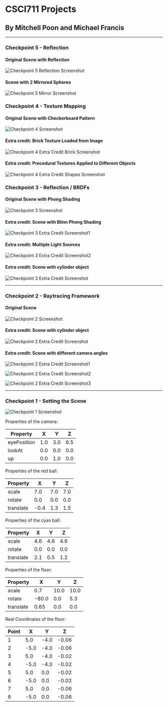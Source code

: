 # CSCI711 Projects
## By Mitchell Poon and Michael Francis
---
### Checkpoint 5 - Reflection 

#### Original Scene with Reflection
[checkpoint5_Reflection]: images/checkpoint5_reflection.png
![Checkpoint 5 Reflection Screenshot][checkpoint5_Reflection]

#### Scene with 2 Mirrored Spheres
[checkpoint5_Mirror_Sphere]: images/checkpoint5_mirror.png
![Checkpoint 5 Mirror Screenshot][checkpoint5_Mirror_Sphere]

### Checkpoint 4 - Texture Mapping

#### Original Scene with Checkerboard Pattern 
[checkpoint4_Checkerboard]: images/checkpoint4_checkerboard.png
![Checkpoint 4 Screenshot][checkpoint4_Checkerboard]

#### Extra credit: Brick Texture Loaded from Image
[checkpoint4_Brick_Texture]: images/checkpoint4_brick_texture.png
![Checkpoint 4 Extra Credit Brick Screenshot][checkpoint4_Brick_Texture]

#### Extra credit: Precedural Textures Applied to Different Objects
[checkpoint4_Shape_Texture]: images/checkpoint4_shape_texture.png
![Checkpoint 4 Extra Credit Shapes Screenshot][checkpoint4_Shape_Texture]

### Checkpoint 3 - Reflection / BRDFs

#### Original Scene with Phong Shading
[checkpoint3_Phong]: images/checkpoint3_Phong.PNG
![Checkpoint 3 Screenshot][checkpoint3_Phong]

#### Extra credit: Scene with Blinn Phong Shading
[checkpoint3_extraBlinnPhong]: images/checkpoint3_extraBlinnPhong.PNG
![Checkpoint 3 Extra Credit Screenshot1][checkpoint3_extraBlinnPhong]

#### Extra credit: Multiple Light Sources
[checkpoint3_extraMultipleLight]: images/checkpoint3_extraMultipleLight.PNG
![Checkpoint 3 Extra Credit Screenshot2][checkpoint3_extraMultipleLight]

#### Extra credit: Scene with cylinder object
[checkpoint3_cylinder]: images/checkpoint3_cylinder.PNG
![Checkpoint 3 Extra Credit Screenshot][checkpoint3_cylinder]

---


### Checkpoint 2 - Raytracing Framework

#### Original Scene
[checkpoint2]: images/checkpoint2.png
![Checkpoint 2 Screenshot][checkpoint2]

#### Extra credit: Scene with cylinder object
[checkpoint2_extra]: images/checkpoint2_extra.png
![Checkpoint 2 Extra Credit Screenshot][checkpoint2_extra]

#### Extra credit: Scene with different camera angles
[checkpoint2_extra_angle1]: images/checkpoint2_extra_cam_angle1.png
![Checkpoint 2 Extra Credit Screenshot1][checkpoint2_extra_angle1]

[checkpoint2_extra_angle2]: images/checkpoint2_extra_cam_angle2.png
![Checkpoint 2 Extra Credit Screenshot2][checkpoint2_extra_angle2]

[checkpoint2_extra_angle3]: images/checkpoint2_extra_cam_angle3.png
![Checkpoint 2 Extra Credit Screenshot3][checkpoint2_extra_angle3]

---

### Checkpoint 1 - Setting the Scene

[checkpoint1]: images/checkpoint1.png
![Checkpoint 1 Screenshot][checkpoint1]

Properties of the camera:

| Property    |  X  |  Y  |  Z  |
| ----------- | --- | --- | --- |
| eyePosition | 1.0 | 3.0 | 6.5 |
| lookAt      | 0.0 | 0.0 | 0.0 |
| up          | 0.0 | 1.0 | 0.0 |

Properties of the red ball:

| Property  |  X   |  Y  |  Z  |
| --------- | ---- | --- | --- |
| scale     | 7.0  | 7.0 | 7.0 |
| rotate    | 0.0  | 0.0 | 0.0 |
| translate | -0.4 | 1.3 | 1.5 |

Properties of the cyan ball:

| Property  |  X  |  Y  |  Z  |
| --------- | --- | --- | --- |
| scale     | 4.6 | 4.6 | 4.6 |
| rotate    | 0.0 | 0.0 | 0.0 |
| translate | 2.1 | 0.5 | 1.2 |

Properties of the floor:

| Property  |   X   |  Y   |  Z   |
| --------- | ----- | ---- | ---- |
| scale     |  0.7  | 10.0 | 10.0 |
| rotate    | -80.0 | 0.0  | 5.3  |
| translate | 0.65  | 0.0  | 0.0  |

Real Coordinates of the floor:

| Point  |   X   |  Y   |  Z    |
| ------ | ----- | ---- | ----- |
| 1      |  5.0  | -4.0 | -0.06 |
| 2      | -5.0  | -4.0 | -0.06 |
| 3      |  5.0  | -4.0 | -0.02 |
| 4      | -5.0  | -4.0 | -0.02 |
| 5      |  5.0  |  0.0 | -0.02 |
| 6      | -5.0  |  0.0 | -0.02 |
| 7      |  5.0  |  0.0 | -0.06 |
| 8      | -5.0  |  0.0 | -0.06 |


